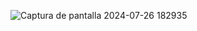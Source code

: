 ![Captura de pantalla 2024-07-26 182935](https://github.com/user-attachments/assets/f74d4f19-414c-41a7-a5b7-bdb49e9aea24)
